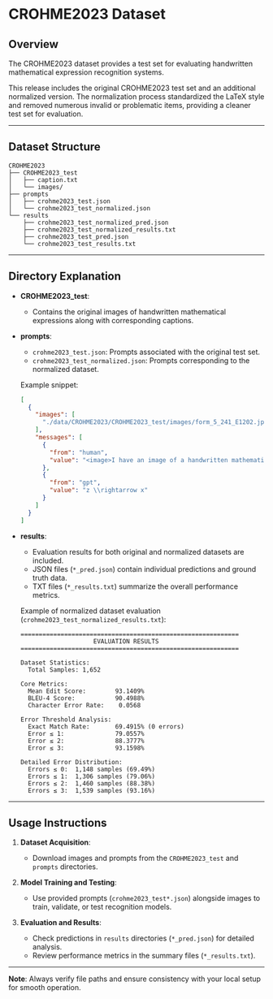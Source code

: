 
# CROHME2023 Dataset

## Overview

The CROHME2023 dataset provides a test set for evaluating handwritten mathematical expression recognition systems. 

This release includes the original CROHME2023 test set and an additional normalized version. The normalization process standardized the LaTeX style and removed numerous invalid or problematic items, providing a cleaner test set for evaluation.

---

## Dataset Structure

```text
CROHME2023
├── CROHME2023_test
│   ├── caption.txt
│   └── images/
├── prompts
│   ├── crohme2023_test.json
│   └── crohme2023_test_normalized.json
└── results
    ├── crohme2023_test_normalized_pred.json
    ├── crohme2023_test_normalized_results.txt
    ├── crohme2023_test_pred.json
    └── crohme2023_test_results.txt
```

---

## Directory Explanation

* **CROHME2023\_test**:

  * Contains the original images of handwritten mathematical expressions along with corresponding captions.

* **prompts**:

  * `crohme2023_test.json`: Prompts associated with the original test set.
  * `crohme2023_test_normalized.json`: Prompts corresponding to the normalized dataset.

  Example snippet:

  ```json
  [
    {
      "images": [
        "./data/CROHME2023/CROHME2023_test/images/form_5_241_E1202.jpg"
      ],
      "messages": [
        {
          "from": "human",
          "value": "<image>I have an image of a handwritten mathematical expression. Please write out the expression of the formula in the image using LaTeX format."
        },
        {
          "from": "gpt",
          "value": "z \\rightarrow x"
        }
      ]
    }
  ]
  ```

* **results**:

  * Evaluation results for both original and normalized datasets are included.
  * JSON files (`*_pred.json`) contain individual predictions and ground truth data.
  * TXT files (`*_results.txt`) summarize the overall performance metrics.

  Example of normalized dataset evaluation (`crohme2023_test_normalized_results.txt`):

  ```
  ============================================================
                      EVALUATION RESULTS
  ============================================================

  Dataset Statistics:
    Total Samples: 1,652

  Core Metrics:
    Mean Edit Score:        93.1409%
    BLEU-4 Score:           90.4988%
    Character Error Rate:    0.0568

  Error Threshold Analysis:
    Exact Match Rate:       69.4915% (0 errors)
    Error ≤ 1:              79.0557%
    Error ≤ 2:              88.3777%
    Error ≤ 3:              93.1598%

  Detailed Error Distribution:
    Errors ≤ 0:  1,148 samples (69.49%)
    Errors ≤ 1:  1,306 samples (79.06%)
    Errors ≤ 2:  1,460 samples (88.38%)
    Errors ≤ 3:  1,539 samples (93.16%)
  ```

---

## Usage Instructions

1. **Dataset Acquisition**:

   * Download images and prompts from the `CROHME2023_test` and `prompts` directories.

2. **Model Training and Testing**:

   * Use provided prompts (`crohme2023_test*.json`) alongside images to train, validate, or test recognition models.

3. **Evaluation and Results**:

   * Check predictions in `results` directories (`*_pred.json`) for detailed analysis.
   * Review performance metrics in the summary files (`*_results.txt`).

---

**Note**: Always verify file paths and ensure consistency with your local setup for smooth operation.
